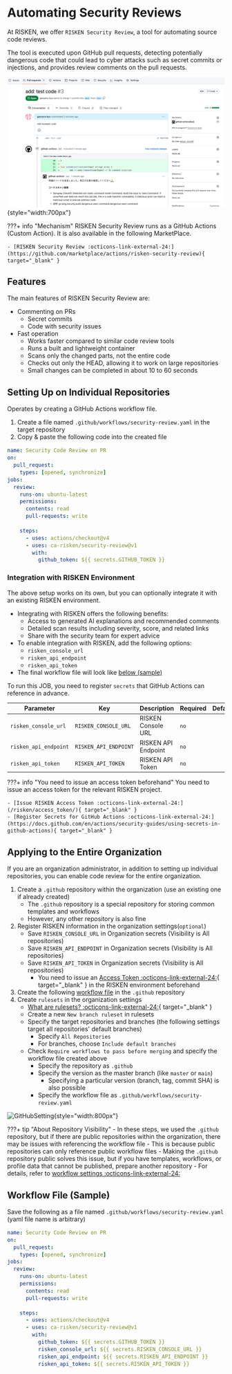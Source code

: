 # Automating Security Reviews

At RISKEN, we offer `RISKEN Security Review`, a tool for automating source code reviews.

The tool is executed upon GitHub pull requests, detecting potentially dangerous code that could lead to cyber attacks such as secret commits or injections, and provides review comments on the pull requests.

![RISKEN Security Review](https://github.com/ca-risken/security-review/raw/main/image/pullrequest-review.png){style="width:700px"}

???+ info "Mechanism"
    RISKEN Security Review runs as a GitHub Actions (Custom Action).
    It is also available in the following MarketPlace.

    - [RISKEN Security Review :octicons-link-external-24:](https://github.com/marketplace/actions/risken-security-review){ target="_blank" }

## Features

The main features of RISKEN Security Review are:

- Commenting on PRs
    - Secret commits
    - Code with security issues
- Fast operation
    - Works faster compared to similar code review tools
    - Runs a built and lightweight container
    - Scans only the changed parts, not the entire code
    - Checks out only the HEAD, allowing it to work on large repositories
    - Small changes can be completed in about 10 to 60 seconds

## Setting Up on Individual Repositories

Operates by creating a GitHub Actions workflow file.

1. Create a file named `.github/workflows/security-review.yaml` in the target repository
2. Copy & paste the following code into the created file

```yaml
name: Security Code Review on PR
on:
  pull_request:
    types: [opened, synchronize]
jobs:
  review:
    runs-on: ubuntu-latest
    permissions:
      contents: read
      pull-requests: write

    steps:
      - uses: actions/checkout@v4
      - uses: ca-risken/security-review@v1
        with:
          github_token: ${{ secrets.GITHUB_TOKEN }}
```

### Integration with RISKEN Environment

The above setup works on its own, but you can optionally integrate it with an existing RISKEN environment.

- Integrating with RISKEN offers the following benefits:
    - Access to generated AI explanations and recommended comments
    - Detailed scan results including severity, score, and related links
    - Share with the security team for expert advice
- To enable integration with RISKEN, add the following options:
    - `risken_console_url`
    - `risken_api_endpoint`
    - `risken_api_token`
- The final workflow file will look like [below (sample)](#_4)

To run this JOB, you need to register `secrets` that GitHub Actions can reference in advance.


| Parameter | Key | Description | Required | Default | Examples |
| ---- | ---- | ---- | ---- | ---- | ---- |
| `risken_console_url` | `RISKEN_CONSOLE_URL` | RISKEN Console URL | `no` | | https://console.your-env.com |
| `risken_api_endpoint` | `RISKEN_API_ENDPOINT` | RISKEN API Endpoint | `no` | | https://api.your-env.com |
| `risken_api_token` | `RISKEN_API_TOKEN` | RISKEN API Token | `no` | | xxxxx |


???+ info "You need to issue an access token beforehand"
    You need to issue an access token for the relevant RISKEN project.

    - [Issue RISKEN Access Token :octicons-link-external-24:](/risken/access_token/){ target="_blank" }
    - [Register Secrets for GitHub Actions :octicons-link-external-24:](https://docs.github.com/en/actions/security-guides/using-secrets-in-github-actions){ target="_blank" }

## Applying to the Entire Organization

If you are an organization administrator, in addition to setting up individual repositories, you can enable code review for the entire organization.

1. Create a `.github` repository within the organization (use an existing one if already created)
    - The `.github` repository is a special repository for storing common templates and workflows
    - However, any other repository is also fine
2. Register RISKEN information in the organization settings(`optional`)
    - Save `RISKEN_CONSOLE_URL` in Organization secrets (Visibility is All repositories)
    - Save `RISKEN_API_ENDPOINT` in Organization secrets (Visibility is All repositories)
    - Save `RISKEN_API_TOKEN` in Organization secrets (Visibility is All repositories)
        - You need to issue an [Access Token :octicons-link-external-24:](/risken/access_token/){ target="_blank" } in the RISKEN environment beforehand
3. Create the following [workflow file](#_4) in the `.github` repository
4. Create `rulesets` in the organization settings
    - [What are rulesets? :octicons-link-external-24:](https://docs.github.com/en/enterprise-cloud@latest/organizations/managing-organization-settings/managing-rulesets-for-repositories-in-your-organization){ target="_blank" }
    - Create a new `New branch ruleset` in rulesets
    - Specify the target repositories and branches (the following settings target all repositories' default branches)
        - Specify `All Repositories`
        - For branches, choose `Include default branches`
    - Check `Require workflows to pass before merging` and specify the workflow file created above
        - Specify the repository as `.github`
        - Specify the version as the master branch (like `master` or `main`)
            - Specifying a particular version (branch, tag, commit SHA) is also possible
        - Specify the workflow file as `.github/workflows/security-review.yaml`

![GitHubSetting](/img/code/github_rulesets_workflow.png){style="width:800px"}

???+ tip "About Repository Visibility"
    - In these steps, we used the `.github` repository, but if there are public repositories within the organization, there may be issues with referencing the workflow file
        - This is because public repositories can only reference public workflow files
        - Making the `.github` repository public solves this issue, but if you have templates, workflows, or profile data that cannot be published, prepare another repository
    - For details, refer to [workflow settings :octicons-link-external-24:](https://docs.github.com/en/enterprise-cloud@latest/repositories/configuring-branches-and-merges-in-your-repository/managing-rulesets/available-rules-for-rulesets#require-workflows-to-pass-before-merging)

## Workflow File (Sample)

Save the following as a file named `.github/workflows/security-review.yaml` (yaml file name is arbitrary)

```yaml
name: Security Code Review on PR
on:
  pull_request:
    types: [opened, synchronize]
jobs:
  review:
    runs-on: ubuntu-latest
    permissions:
      contents: read
      pull-requests: write

    steps:
      - uses: actions/checkout@v4
      - uses: ca-risken/security-review@v1
        with:
          github_token: ${{ secrets.GITHUB_TOKEN }}
          risken_console_url: ${{ secrets.RISKEN_CONSOLE_URL }}
          risken_api_endpoint: ${{ secrets.RISKEN_API_ENDPOINT }}
          risken_api_token: ${{ secrets.RISKEN_API_TOKEN }}
```
